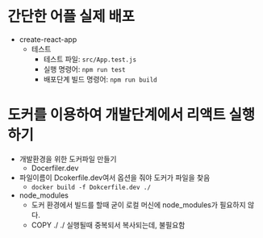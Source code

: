 # 간단한 어플 실제 배포
* create-react-app
  * 테스트
    * 테스트 파일: `src/App.test.js`
    * 실행 명령어: `npm run test`
    * 배포단계 빌드 명령어: `npm run build`
# 도커를 이용하여 개발단계에서 리액트 실행하기
* 개발환경을 위한 도커파일 만들기
  * Docerfiler.dev
* 파일이름이 Dcokerfile.dev여서 옵션을 줘야 도커가 파일을 찾음
  * `docker build -f Dokcerfile.dev ./`
* node_modules
  * 도커 환경에서 빌드를 할때 굳이 로컬 머신에 node_modules가 필요하지 않다.
  * COPY ./ ./ 실행될때 중복되서 복사되는데, 불필요함